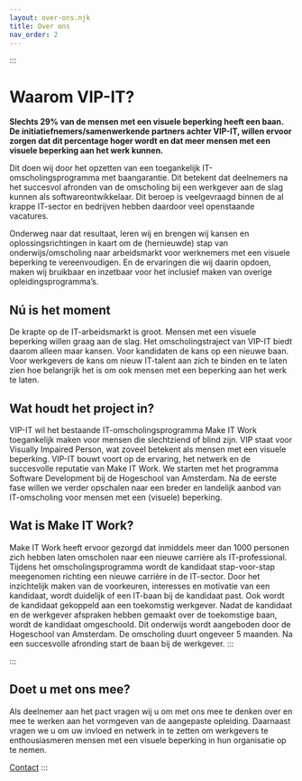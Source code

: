 ```yaml
---
layout: over-ons.njk
title: Over ons
nav_order: 2
---
```

:::
# Waarom VIP-IT?
**Slechts 29% van de mensen met een visuele beperking heeft een baan. De
initiatiefnemers/samenwerkende partners achter VIP-IT, willen ervoor
zorgen dat dit percentage hoger wordt en dat meer mensen met een
visuele beperking aan het werk kunnen.**

Dit doen wij door het opzetten van een toegankelijk IT-omscholingsprogramma
met baangarantie. Dit betekent dat deelnemers na het succesvol afronden van
de omscholing bij een werkgever aan de slag kunnen als softwareontwikkelaar.
Dit beroep is veelgevraagd binnen de al krappe IT-sector en bedrijven hebben
daardoor veel openstaande vacatures.

Onderweg naar dat resultaat, leren wij en brengen wij kansen en
oplossingsrichtingen in kaart om de (hernieuwde) stap van
onderwijs/omscholing naar arbeidsmarkt voor werknemers met een visuele
beperking te vereenvoudigen. En de ervaringen die wij daarin opdoen, maken
wij bruikbaar en inzetbaar voor het inclusief maken van overige
opleidingsprogramma’s.

## Nú is het moment
De krapte op de IT-arbeidsmarkt is groot. Mensen met een visuele beperking
willen graag aan de slag. Het omscholingstraject van VIP-IT biedt daarom
alleen maar kansen. Voor kandidaten de kans op een nieuwe baan. Voor
werkgevers de kans om nieuw IT-talent aan zich te binden en te laten zien
hoe belangrijk het is om ook mensen met een beperking aan het werk te laten.

## Wat houdt het project in?
VIP-IT wil het bestaande IT-omscholingsprogramma Make IT Work toegankelijk 
maken voor mensen die slechtziend of blind zijn. VIP staat voor Visually 
Impaired Person, wat zoveel betekent als mensen met een visuele beperking. 
VIP-IT bouwt voort op de ervaring, het netwerk en de succesvolle reputatie 
van Make IT Work. We starten met het programma Software Development bij de 
Hogeschool van Amsterdam. Na de eerste fase willen we verder opschalen naar 
een breder en landelijk aanbod van IT-omscholing voor mensen met een 
(visuele) beperking.

## Wat is Make IT Work?
Make IT Work heeft ervoor gezorgd dat inmiddels meer dan 1000 personen zich 
hebben laten omscholen naar een nieuwe carrière als IT-professional. Tijdens 
het omscholingsprogramma wordt de kandidaat stap-voor-stap meegenomen 
richting een nieuwe carrière in de IT-sector. Door het inzichtelijk maken 
van de voorkeuren, interesses en motivatie van een kandidaat, wordt 
duidelijk of een IT-baan bij de kandidaat past. Ook wordt de kandidaat 
gekoppeld aan een toekomstig werkgever. Nadat de kandidaat en de werkgever 
afspraken hebben gemaakt over de toekomstige baan, wordt de kandidaat
omgeschoold. Dit onderwijs wordt aangeboden door de Hogeschool van
Amsterdam. De omscholing duurt ongeveer 5 maanden. Na een succesvolle
afronding start de baan bij de werkgever.
:::

:::
## Doet u met ons mee?
Als deelnemer aan het pact vragen wij u om met ons mee te denken over en mee te werken aan het vormgeven van de aangepaste opleiding. Daarnaast vragen we u om uw invloed en netwerk in te zetten om werkgevers te enthousiasmeren mensen met een visuele beperking in hun organisatie op te nemen.

[Contact](/contact)
:::

